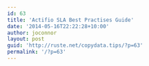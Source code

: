 ```yaml
---
id: 63
title: 'Actifio SLA Best Practises Guide'
date: '2014-05-16T22:22:28+10:00'
author: joconnor
layout: post
guid: 'http://ruste.net/copydata.tips/?p=63'
permalink: '/?p=63'
---
```


